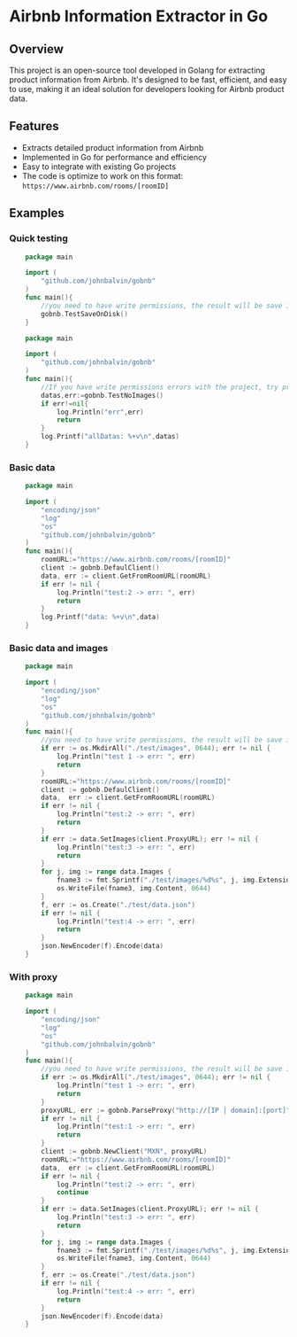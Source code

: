 # Airbnb Information Extractor in Go

## Overview
This project is an open-source tool developed in Golang for extracting product information from Airbnb. It's designed to be fast, efficient, and easy to use, making it an ideal solution for developers looking for Airbnb product data.

## Features
- Extracts detailed product information from Airbnb
- Implemented in Go for performance and efficiency
- Easy to integrate with existing Go projects
- The code is optimize to work on this format: ```https://www.airbnb.com/rooms/[roomID]```

## Examples

### Quick testing

```Go
    package main

    import (
        "github.com/johnbalvin/gobnb"
    )
    func main(){
        //you need to have write permissions, the result will be save inside folder "test"
        gobnb.TestSaveOnDisk()
    }
```

```Go
    package main

    import (
        "github.com/johnbalvin/gobnb"
    )
    func main(){
        //If you have write permissions errors with the project, try printing the data at least
        datas,err:=gobnb.TestNoImages()
        if err!=nil{
            log.Println("err",err)
            return
        }
        log.Printf("allDatas: %+v\n",datas)
    }
```


### Basic data

```Go
    package main

    import (
        "encoding/json"
        "log"
        "os"
        "github.com/johnbalvin/gobnb"
    )
    func main(){
        roomURL:="https://www.airbnb.com/rooms/[roomID]"
        client := gobnb.DefaulClient()
        data, err := client.GetFromRoomURL(roomURL)
        if err != nil {
            log.Println("test:2 -> err: ", err)
            return
        }
        log.Printf("data: %+v\n",data)
    }
```

### Basic data and images
```Go
    package main

    import (
        "encoding/json"
        "log"
        "os"
        "github.com/johnbalvin/gobnb"
    )
    func main(){
        //you need to have write permissions, the result will be save inside folder "test"
        if err := os.MkdirAll("./test/images", 0644); err != nil {
            log.Println("test 1 -> err: ", err)
            return
        }
        roomURL:="https://www.airbnb.com/rooms/[roomID]"
        client := gobnb.DefaulClient()
        data,  err := client.GetFromRoomURL(roomURL)
        if err != nil {
            log.Println("test:2 -> err: ", err)
            return
        }
        if err := data.SetImages(client.ProxyURL); err != nil {
            log.Println("test:3 -> err: ", err)
            return
        }
		for j, img := range data.Images {
			fname3 := fmt.Sprintf("./test/images/%d%s", j, img.Extension)
			os.WriteFile(fname3, img.Content, 0644)
		}
        f, err := os.Create("./test/data.json")
        if err != nil {
            log.Println("test:4 -> err: ", err)
            return
        }
        json.NewEncoder(f).Encode(data)
    }
```

### With proxy

```Go
    package main

    import (
        "encoding/json"
        "log"
        "os"
        "github.com/johnbalvin/gobnb"
    )
    func main(){
        //you need to have write permissions, the result will be save inside folder "test"
        if err := os.MkdirAll("./test/images", 0644); err != nil {
            log.Println("test 1 -> err: ", err)
            return
        }
        proxyURL, err := gobnb.ParseProxy("http://[IP | domain]:[port]", "username", "password")
        if err != nil {
            log.Println("test:1 -> err: ", err)
            return
        }
        client := gobnb.NewClient("MXN", proxyURL)
        roomURL:="https://www.airbnb.com/rooms/[roomID]"
        data,  err := client.GetFromRoomURL(roomURL)
        if err != nil {
            log.Println("test:2 -> err: ", err)
            continue
        }
        if err := data.SetImages(client.ProxyURL); err != nil {
            log.Println("test:3 -> err: ", err)
            return
        }
		for j, img := range data.Images {
			fname3 := fmt.Sprintf("./test/images/%d%s", j, img.Extension)
			os.WriteFile(fname3, img.Content, 0644)
		}
        f, err := os.Create("./test/data.json")
        if err != nil {
            log.Println("test:4 -> err: ", err)
            return
        }
        json.NewEncoder(f).Encode(data)
    }
```